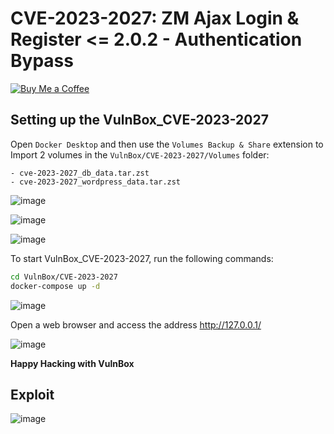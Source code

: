 # CVE-2023-2027: ZM Ajax Login & Register <= 2.0.2 - Authentication Bypass
[![Buy Me a Coffee](https://www.buymeacoffee.com/assets/img/custom_images/orange_img.png)](https://www.buymeacoffee.com/truocphan)

## Setting up the VulnBox_CVE-2023-2027
Open `Docker Desktop` and then use the `Volumes Backup & Share` extension to Import 2 volumes in the `VulnBox/CVE-2023-2027/Volumes` folder:
```
- cve-2023-2027_db_data.tar.zst
- cve-2023-2027_wordpress_data.tar.zst
```

![image](https://user-images.githubusercontent.com/57470560/233693251-2384026e-cc26-408e-bc1f-0e57b79f7a8f.png)

![image](https://user-images.githubusercontent.com/57470560/233693818-af69b685-87f0-432f-8239-9f9a8f189148.png)

![image](https://user-images.githubusercontent.com/57470560/233694124-6b2e5ef7-babd-4c41-ab46-0f2de611e2ef.png)

To start VulnBox_CVE-2023-2027, run the following commands:
```bash
cd VulnBox/CVE-2023-2027
docker-compose up -d
```
![image](https://user-images.githubusercontent.com/57470560/233721625-9cb6a923-4874-41aa-8609-1e12d819ad16.png)

Open a web browser and access the address http://127.0.0.1/

![image](https://user-images.githubusercontent.com/57470560/233694949-0c03fb28-ed7a-4ac4-a9a7-83e8c21a61b9.png)

**Happy Hacking with VulnBox**

## Exploit
![image](https://user-images.githubusercontent.com/57470560/233716641-df691b4c-5b77-4ddf-937f-599158fac65e.png)
